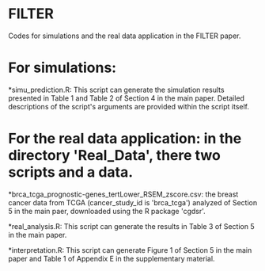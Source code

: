 # FILTER
Codes for simulations and the real data application in the FILTER paper.

# For simulations:
*simu_prediction.R: This script can generate the simulation results presented in Table 1 and Table 2 of Section 4 in the main paper. Detailed descriptions of the script's arguments are provided within the script itself.

# For the real data application: in the directory 'Real_Data', there two scripts and a data.

*brca_tcga_prognostic-genes_tertLower_RSEM_zscore.csv: the breast cancer data from TCGA (cancer_study_id is 'brca_tcga') analyzed of Section 5 in the main paer, downloaded using the R package 'cgdsr'.

*real_analysis.R: This script can generate the results in Table 3 of Section 5 in the main paper.

*interpretation.R: This script can generate Figure 1 of Section 5 in the main paper and Table 1 of Appendix E in the supplementary material.
